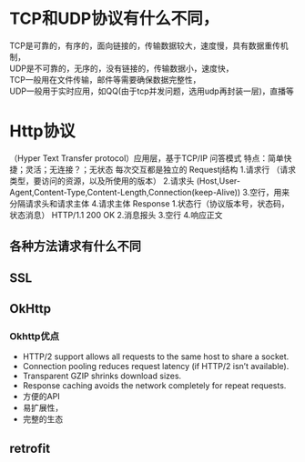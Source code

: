 
# TCP和UDP协议有什么不同，
  TCP是可靠的，有序的，面向链接的，传输数据较大，速度慢，具有数据重传机制，  
  UDP是不可靠的，无序的，没有链接的，传输数据小，速度快，  
  TCP一般用在文件传输，邮件等需要确保数据完整性，  
  UDP一般用于实时应用，如QQ(由于tcp并发问题，选用udp再封装一层)，直播等
# Http协议
（Hyper Text Transfer protocol）应用层，基于TCP/IP
问答模式
特点：简单快捷；灵活；无连接？；无状态  每次交互都是独立的
Requestj结构
1.请求行  （请求类型，要访问的资源，以及所使用的版本）
2.请求头    (Host,User-Agent,Content-Type,Content-Length,Connection(keep-Alive))
3.空行，用来分隔请求头和请求主体
4.请求主体
Response
1.状态行（协议版本号，状态码，状态消息）  HTTP/1.1 200  OK
2.消息报头
3.空行
4.响应正文
## 各种方法请求有什么不同
## SSL
## OkHttp
### Okhttp优点
* HTTP/2 support allows all requests to the same host to share a socket.
* Connection pooling reduces request latency (if HTTP/2 isn’t available).
* Transparent GZIP shrinks download sizes.
* Response caching avoids the network completely for repeat requests.
* 方便的API
* 易扩展性，
* 完整的生态
## retrofit


